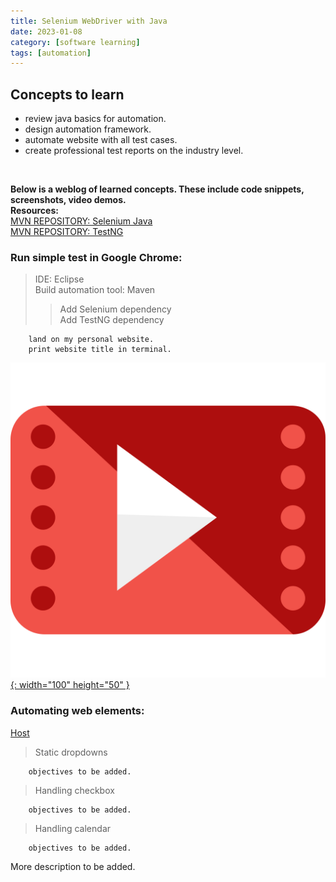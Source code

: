 ```yaml
---
title: Selenium WebDriver with Java
date: 2023-01-08
category: [software learning]
tags: [automation]
---
```


## Concepts to learn
- review java basics for automation.
- design automation framework.
- automate website with all test cases.
- create professional test reports on the industry level.
<br>

**Below is a weblog of learned concepts. These include code snippets, screenshots, video demos.**
<BR>
**Resources:**
<br>
[MVN REPOSITORY: Selenium Java](https://mvnrepository.com/artifact/org.seleniumhq.selenium/selenium-java/4.7.2)
<br>
[MVN REPOSITORY: TestNG](https://mvnrepository.com/artifact/org.testng/testng/7.7.1)
<br>

### Run simple test in Google Chrome: 
> IDE: Eclipse <br>
> Build automation tool: Maven <br>
>> Add Selenium dependency <br>
>> Add TestNG dependency <br>

        land on my personal website.
        print website title in terminal.

[![YouTube](/assets/blog-images/video-player.svg){: width="100" height="50" }](https://youtu.be/ij4vQcOfI1U)
<br>

### Automating web elements:

[Host](https://rahulshettyacademy.com/)
<br>
> Static dropdowns <br>

        objectives to be added. 

> Handling checkbox <br>

        objectives to be added. 

> Handling calendar <br>

        objectives to be added. 


More description to be added.
<br>